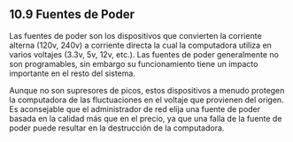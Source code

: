 ## 10.9 Fuentes de Poder

Las fuentes de poder son los dispositivos que convierten la corriente alterna (120v, 240v) a corriente directa la cual la computadora utiliza en varios voltajes (3.3v, 5v, 12v, etc.). Las fuentes de poder generalmente no son programables, sin embargo su funcionamiento tiene un impacto importante en el resto del sistema.

Aunque no son supresores de picos, estos dispositivos a menudo protegen la computadora de las fluctuaciones en el voltaje que provienen del origen. Es aconsejable que el administrador de red elija una fuente de poder basada en la calidad más que en el precio, ya que una falla de la fuente de poder puede resultar en la destrucción de la computadora.
